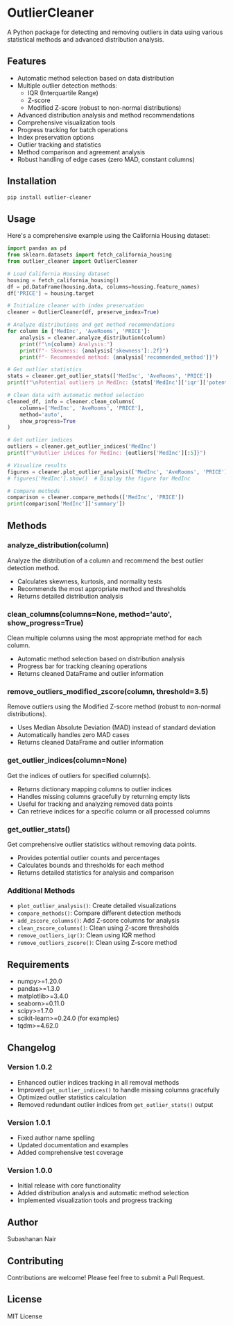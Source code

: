 # OutlierCleaner

A Python package for detecting and removing outliers in data using various statistical methods and advanced distribution analysis.

## Features

- Automatic method selection based on data distribution
- Multiple outlier detection methods:
  - IQR (Interquartile Range)
  - Z-score
  - Modified Z-score (robust to non-normal distributions)
- Advanced distribution analysis and method recommendations
- Comprehensive visualization tools
- Progress tracking for batch operations
- Index preservation options
- Outlier tracking and statistics
- Method comparison and agreement analysis
- Robust handling of edge cases (zero MAD, constant columns)

## Installation

```bash
pip install outlier-cleaner
```

## Usage

Here's a comprehensive example using the California Housing dataset:

```python
import pandas as pd
from sklearn.datasets import fetch_california_housing
from outlier_cleaner import OutlierCleaner

# Load California Housing dataset
housing = fetch_california_housing()
df = pd.DataFrame(housing.data, columns=housing.feature_names)
df['PRICE'] = housing.target

# Initialize cleaner with index preservation
cleaner = OutlierCleaner(df, preserve_index=True)

# Analyze distributions and get method recommendations
for column in ['MedInc', 'AveRooms', 'PRICE']:
    analysis = cleaner.analyze_distribution(column)
    print(f"\n{column} Analysis:")
    print(f"- Skewness: {analysis['skewness']:.2f}")
    print(f"- Recommended method: {analysis['recommended_method']}")

# Get outlier statistics
stats = cleaner.get_outlier_stats(['MedInc', 'AveRooms', 'PRICE'])
print(f"\nPotential outliers in MedInc: {stats['MedInc']['iqr']['potential_outliers']}")

# Clean data with automatic method selection
cleaned_df, info = cleaner.clean_columns(
    columns=['MedInc', 'AveRooms', 'PRICE'],
    method='auto',
    show_progress=True
)

# Get outlier indices
outliers = cleaner.get_outlier_indices('MedInc')
print(f"\nOutlier indices for MedInc: {outliers['MedInc'][:5]}")

# Visualize results
figures = cleaner.plot_outlier_analysis(['MedInc', 'AveRooms', 'PRICE'])
# figures['MedInc'].show()  # Display the figure for MedInc

# Compare methods
comparison = cleaner.compare_methods(['MedInc', 'PRICE'])
print(comparison['MedInc']['summary'])
```

## Methods

### analyze_distribution(column)
Analyze the distribution of a column and recommend the best outlier detection method.
- Calculates skewness, kurtosis, and normality tests
- Recommends the most appropriate method and thresholds
- Returns detailed distribution analysis

### clean_columns(columns=None, method='auto', show_progress=True)
Clean multiple columns using the most appropriate method for each column.
- Automatic method selection based on distribution analysis
- Progress bar for tracking cleaning operations
- Returns cleaned DataFrame and outlier information

### remove_outliers_modified_zscore(column, threshold=3.5)
Remove outliers using the Modified Z-score method (robust to non-normal distributions).
- Uses Median Absolute Deviation (MAD) instead of standard deviation
- Automatically handles zero MAD cases
- Returns cleaned DataFrame and outlier information

### get_outlier_indices(column=None)
Get the indices of outliers for specified column(s).
- Returns dictionary mapping columns to outlier indices
- Handles missing columns gracefully by returning empty lists
- Useful for tracking and analyzing removed data points
- Can retrieve indices for a specific column or all processed columns

### get_outlier_stats()
Get comprehensive outlier statistics without removing data points.
- Provides potential outlier counts and percentages
- Calculates bounds and thresholds for each method
- Returns detailed statistics for analysis and comparison

### Additional Methods
- `plot_outlier_analysis()`: Create detailed visualizations
- `compare_methods()`: Compare different detection methods
- `add_zscore_columns()`: Add Z-score columns for analysis
- `clean_zscore_columns()`: Clean using Z-score thresholds
- `remove_outliers_iqr()`: Clean using IQR method
- `remove_outliers_zscore()`: Clean using Z-score method

## Requirements

- numpy>=1.20.0
- pandas>=1.3.0
- matplotlib>=3.4.0
- seaborn>=0.11.0
- scipy>=1.7.0
- scikit-learn>=0.24.0 (for examples)
- tqdm>=4.62.0

## Changelog

### Version 1.0.2
- Enhanced outlier indices tracking in all removal methods
- Improved `get_outlier_indices()` to handle missing columns gracefully
- Optimized outlier statistics calculation
- Removed redundant outlier indices from `get_outlier_stats()` output

### Version 1.0.1
- Fixed author name spelling
- Updated documentation and examples
- Added comprehensive test coverage

### Version 1.0.0
- Initial release with core functionality
- Added distribution analysis and automatic method selection
- Implemented visualization tools and progress tracking

## Author

Subashanan Nair

## Contributing

Contributions are welcome! Please feel free to submit a Pull Request.

## License

MIT License 